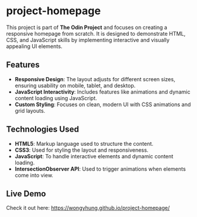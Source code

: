 # project-homepage

This project is part of **The Odin Project** and focuses on creating a responsive homepage from scratch. It is designed to demonstrate HTML, CSS, and JavaScript skills by implementing interactive and visually appealing UI elements.

## Features
- **Responsive Design**: The layout adjusts for different screen sizes, ensuring usability on mobile, tablet, and desktop.
- **JavaScript Interactivity**: Includes features like animations and dynamic content loading using JavaScript.
- **Custom Styling**: Focuses on clean, modern UI with CSS animations and grid layouts.

## Technologies Used
- **HTML5**: Markup language used to structure the content.
- **CSS3**: Used for styling the layout and responsiveness.
- **JavaScript**: To handle interactive elements and dynamic content loading.
- **IntersectionObserver API**: Used to trigger animations when elements come into view.

## Live Demo
Check it out here: https://wongyhung.github.io/project-homepage/
